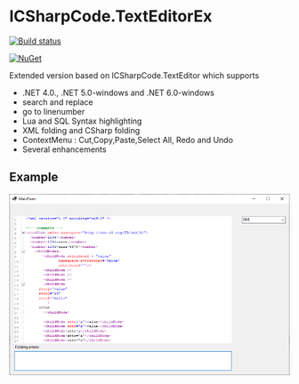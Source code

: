 # ICSharpCode.TextEditorEx

[![Build status](https://ci.appveyor.com/api/projects/status/cyaqbvsn9lahvtg2?svg=true)](https://ci.appveyor.com/project/StefH/icsharpcode-texteditorex)

[![NuGet](https://img.shields.io/nuget/v/ICSharpCode.TextEditorEx)](https://www.nuget.org/packages/ICSharpCode.TextEditorEx)

Extended version based on ICSharpCode.TextEditor which supports

* .NET 4.0., .NET 5.0-windows and .NET 6.0-windows
* search and replace
* go to linenumber
* Lua and SQL Syntax highlighting
* XML folding and CSharp folding
* ContextMenu : Cut,Copy,Paste,Select All, Redo and Undo
* Several enhancements


## Example

![Example](./Resources/Example.png)
